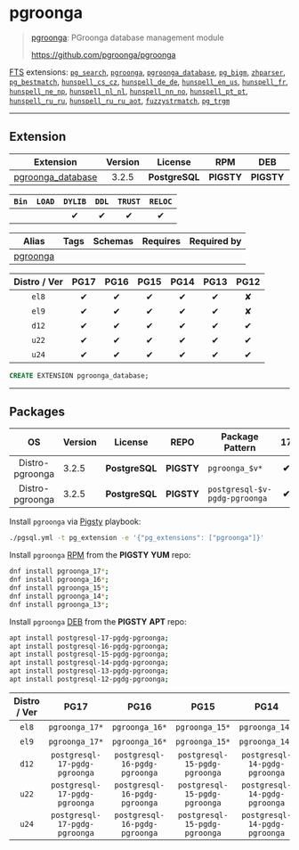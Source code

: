 # pgroonga


> [pgroonga](https://github.com/pgroonga/pgroonga): PGroonga database management module
>
> https://github.com/pgroonga/pgroonga





[FTS](/fts) extensions: [`pg_search`](/pg_search), [`pgroonga`](/pgroonga), [`pgroonga_database`](/pgroonga_database), [`pg_bigm`](/pg_bigm), [`zhparser`](/zhparser), [`pg_bestmatch`](/pg_bestmatch), [`hunspell_cs_cz`](/hunspell_cs_cz), [`hunspell_de_de`](/hunspell_de_de), [`hunspell_en_us`](/hunspell_en_us), [`hunspell_fr`](/hunspell_fr), [`hunspell_ne_np`](/hunspell_ne_np), [`hunspell_nl_nl`](/hunspell_nl_nl), [`hunspell_nn_no`](/hunspell_nn_no), [`hunspell_pt_pt`](/hunspell_pt_pt), [`hunspell_ru_ru`](/hunspell_ru_ru), [`hunspell_ru_ru_aot`](/hunspell_ru_ru_aot), [`fuzzystrmatch`](/fuzzystrmatch), [`pg_trgm`](/pg_trgm)


-------
## Extension


| Extension | Version | License | RPM | DEB | PL |
|-----------|:-------:|:-------:|:---:|:---:|:--:|
| [pgroonga_database](https://github.com/pgroonga/pgroonga) | 3.2.5 | **<span class="tcblue">PostgreSQL</span>** | **<span class="tcwarn">PIGSTY</span>** | **<span class="tcwarn">PIGSTY</span>** | `C` |



| `Bin` | `LOAD` | `DYLIB` | `DDL` | `TRUST` | `RELOC` |
|:-----:|:------:|:-------:|:-----:|:-------:|:-------:|
|  |  | <span class="tcblue">✔</span> | <span class="tcblue">✔</span> | <span class="tcblue">✔</span> | <span class="tcblue">✔</span> |



| Alias | Tags | Schemas | Requires | Required by |
|-------|------|---------|----------|-------------|
| [pgroonga](/pgroonga_database) |  |  |  |  |



| Distro / Ver | PG17 | PG16 | PG15 | PG14 | PG13 | PG12 |
|:------------:|:----:|:----:|:----:|:----:|:----:|:----:|
| `el8` | <span class="tcblue">✔</span> | <span class="tcblue">✔</span> | <span class="tcblue">✔</span> | <span class="tcblue">✔</span> | <span class="tcblue">✔</span> | <span class="tcred">✘</span> |
| `el9` | <span class="tcblue">✔</span> | <span class="tcblue">✔</span> | <span class="tcblue">✔</span> | <span class="tcblue">✔</span> | <span class="tcblue">✔</span> | <span class="tcred">✘</span> |
| `d12` | <span class="tcblue">✔</span> | <span class="tcblue">✔</span> | <span class="tcblue">✔</span> | <span class="tcblue">✔</span> | <span class="tcblue">✔</span> | <span class="tcblue">✔</span> |
| `u22` | <span class="tcblue">✔</span> | <span class="tcblue">✔</span> | <span class="tcblue">✔</span> | <span class="tcblue">✔</span> | <span class="tcblue">✔</span> | <span class="tcblue">✔</span> |
| `u24` | <span class="tcblue">✔</span> | <span class="tcblue">✔</span> | <span class="tcblue">✔</span> | <span class="tcblue">✔</span> | <span class="tcblue">✔</span> | <span class="tcblue">✔</span> |





```sql
CREATE EXTENSION pgroonga_database;
```

-----------


## Packages


| OS | Version | License | REPO | Package Pattern | 17 | 16 | 15 | 14 | 13 | 12 | Dependency |
|:--:|---------|:-------:|:----:|-----------------|:--:|:--:|:--:|:--:|:--:|:--:|------------|
| Distro-pgroonga | 3.2.5 | **<span class="tcblue">PostgreSQL</span>** | **<span class="tcwarn">PIGSTY</span>** | `pgroonga_$v*` | **<span class="tcwarn">✔</span>** | **<span class="tcwarn">✔</span>** | **<span class="tcwarn">✔</span>** | **<span class="tcwarn">✔</span>** | **<span class="tcwarn">✔</span>** |  | `groonga-libs` |
| Distro-pgroonga | 3.2.5 | **<span class="tcblue">PostgreSQL</span>** | **<span class="tcwarn">PIGSTY</span>** | `postgresql-$v-pgdg-pgroonga` | **<span class="tcwarn">✔</span>** | **<span class="tcwarn">✔</span>** | **<span class="tcwarn">✔</span>** | **<span class="tcwarn">✔</span>** | **<span class="tcwarn">✔</span>** |  | `libgroonga0` |



Install `pgroonga` via [Pigsty](https://pigsty.io/docs/pgext/usage/install/) playbook:

```bash
./pgsql.yml -t pg_extension -e '{"pg_extensions": ["pgroonga"]}'
```


Install `pgroonga` [RPM](/rpm) from the **<span class="tcwarn">PIGSTY</span>** **YUM** repo:

```bash
dnf install pgroonga_17*;
dnf install pgroonga_16*;
dnf install pgroonga_15*;
dnf install pgroonga_14*;
dnf install pgroonga_13*;
```


Install `pgroonga` [DEB](/deb) from the **<span class="tcwarn">PIGSTY</span>** **APT** repo:

```bash
apt install postgresql-17-pgdg-pgroonga;
apt install postgresql-16-pgdg-pgroonga;
apt install postgresql-15-pgdg-pgroonga;
apt install postgresql-14-pgdg-pgroonga;
apt install postgresql-13-pgdg-pgroonga;
apt install postgresql-12-pgdg-pgroonga;
```




| Distro / Ver | PG17 | PG16 | PG15 | PG14 | PG13 | PG12 |
|:------------:|:----:|:----:|:----:|:----:|:----:|:----:|
| `el8` | `pgroonga_17*` | `pgroonga_16*` | `pgroonga_15*` | `pgroonga_14*` | `pgroonga_13*` | <span class="tcred">✘</span> |
| `el9` | `pgroonga_17*` | `pgroonga_16*` | `pgroonga_15*` | `pgroonga_14*` | `pgroonga_13*` | <span class="tcred">✘</span> |
| `d12` | `postgresql-17-pgdg-pgroonga` | `postgresql-16-pgdg-pgroonga` | `postgresql-15-pgdg-pgroonga` | `postgresql-14-pgdg-pgroonga` | `postgresql-13-pgdg-pgroonga` | `postgresql-12-pgdg-pgroonga` |
| `u22` | `postgresql-17-pgdg-pgroonga` | `postgresql-16-pgdg-pgroonga` | `postgresql-15-pgdg-pgroonga` | `postgresql-14-pgdg-pgroonga` | `postgresql-13-pgdg-pgroonga` | `postgresql-12-pgdg-pgroonga` |
| `u24` | `postgresql-17-pgdg-pgroonga` | `postgresql-16-pgdg-pgroonga` | `postgresql-15-pgdg-pgroonga` | `postgresql-14-pgdg-pgroonga` | `postgresql-13-pgdg-pgroonga` | `postgresql-12-pgdg-pgroonga` |





